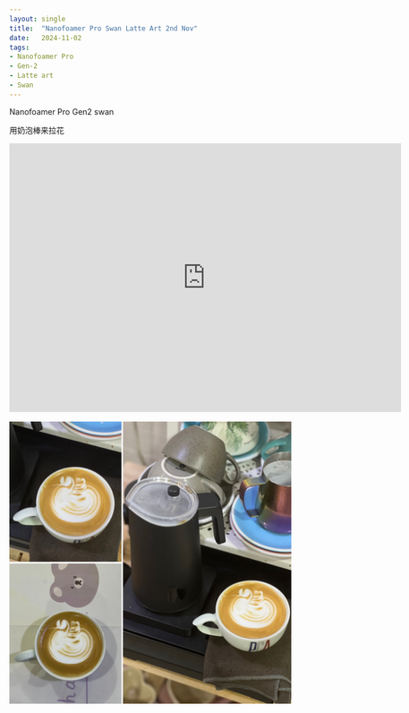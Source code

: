 ```yaml
---
layout: single
title:  "Nanofoamer Pro Swan Latte Art 2nd Nov"
date:   2024-11-02
tags:
- Nanofoamer Pro
- Gen-2
- Latte art
- Swan
---
```


Nanofoamer Pro Gen2 swan

用奶泡棒来拉花


<div class="embed-container">
  <iframe
      src="https://www.youtube.com/embed/lNNu6KCnj_U"
      width="700"
      height="480"
      frameborder="0"
      allowfullscreen="true">
  </iframe>
</div>


![](/assets/img/2024/11/02/1772B40F-BB2A-474F-BAA5-E77526C43E5C.JPG)
